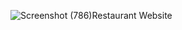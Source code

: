 ![Screenshot (786)](https://github.com/pravinpathekar/restaurant-website/assets/71832631/9cd77658-835a-4c55-875f-09c81aec8532)Restaurant Website



